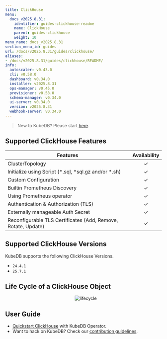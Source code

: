 ```yaml
---
title: ClickHouse
menu:
  docs_v2025.8.31:
    identifier: guides-clickhouse-readme
    name: ClickHouse
    parent: guides-clickhouse
    weight: 10
menu_name: docs_v2025.8.31
section_menu_id: guides
url: /docs/v2025.8.31/guides/clickhouse/
aliases:
- /docs/v2025.8.31/guides/clickhouse/README/
info:
  autoscaler: v0.43.0
  cli: v0.58.0
  dashboard: v0.34.0
  installer: v2025.8.31
  ops-manager: v0.45.0
  provisioner: v0.58.0
  schema-manager: v0.34.0
  ui-server: v0.34.0
  version: v2025.8.31
  webhook-server: v0.34.0
---
```


> New to KubeDB? Please start [here](/docs/v2025.8.31/README).

## Supported ClickHouse Features

| Features                                                      | Availability |
|---------------------------------------------------------------|:------------:|
| ClusterTopology                                               |   &#10003;   |
| Initialize using Script (\*.sql, \*sql.gz and/or \*.sh)       |   &#10003;   |
| Custom Configuration                                          |   &#10003;   |
| Builtin Prometheus Discovery                                  |   &#10003;   |
| Using Prometheus operator                                     |   &#10003;   |
| Authentication & Authorization (TLS)                          |   &#10003;   |
| Externally manageable Auth Secret                             |   &#10003;   |
| Reconfigurable TLS Certificates (Add, Remove, Rotate, Update) |   &#10003;   |

## Supported ClickHouse Versions

KubeDB supports the following ClickHouse Versions.
- `24.4.1`
- `25.7.1`

## Life Cycle of a ClickHouse Object

<p align="center">
  <img alt="lifecycle"  src="/docs/v2025.8.31/images/clickhouse/clickhouse-lifecycle.png" >
</p>

## User Guide

- [Quickstart ClickHouse](/docs/v2025.8.31/guides/clickhouse/quickstart/guide/quickstart) with KubeDB Operator.
- Want to hack on KubeDB? Check our [contribution guidelines](/docs/v2025.8.31/CONTRIBUTING).
